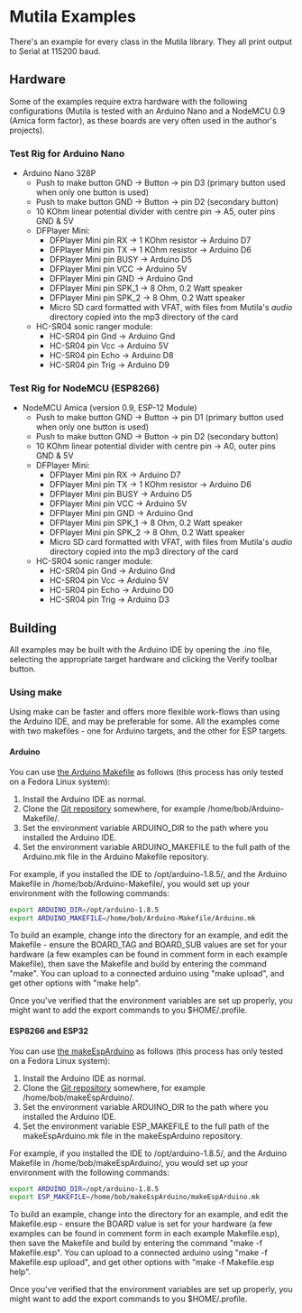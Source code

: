 # Mutila Examples

There's an example for every class in the Mutila library. They all print output to Serial at 115200 baud.

## Hardware

Some of the examples require extra hardware with the following configurations (Mutila is tested with an Arduino Nano and a NodeMCU 0.9 (Amica form factor), as these boards are very often used in the author's projects).

### Test Rig for Arduino Nano

- Arduino Nano 328P
    - Push to make button GND -> Button -> pin D3 (primary button used when only one button is used)
    - Push to make button GND -> Button -> pin D2 (secondary button)
    - 10 KOhm linear potential divider with centre pin -> A5, outer pins GND & 5V
    - DFPlayer Mini:
        - DFPlayer Mini pin RX -> 1 KOhm resistor -> Arduino D7
        - DFPlayer Mini pin TX -> 1 KOhm resistor -> Arduino D6
        - DFPlayer Mini pin BUSY -> Arduino D5
        - DFPlayer Mini pin VCC -> Arduino 5V
        - DFPlayer Mini pin GND -> Arduino Gnd
        - DFPlayer Mini pin SPK_1 -> 8 Ohm, 0.2 Watt speaker
        - DFPlayer Mini pin SPK_2 -> 8 Ohm, 0.2 Watt speaker
        - Micro SD card formatted with VFAT, with files from Mutila's *audio* directory copied into the mp3 directory of the card
    - HC-SR04 sonic ranger module:
        - HC-SR04 pin Gnd -> Arduino Gnd
        - HC-SR04 pin Vcc -> Arduino 5V
        - HC-SR04 pin Echo -> Arduino D8
        - HC-SR04 pin Trig -> Arduino D9

### Test Rig for NodeMCU (ESP8266)

- NodeMCU Amica (version 0.9, ESP-12 Module)
    - Push to make button GND -> Button -> pin D1 (primary button used when only one button is used)
    - Push to make button GND -> Button -> pin D2 (secondary button)
    - 10 KOhm linear potential divider with centre pin -> A0, outer pins GND & 5V
    - DFPlayer Mini:
        - DFPlayer Mini pin RX -> Arduino D7
        - DFPlayer Mini pin TX -> 1 KOhm resistor -> Arduino D6
        - DFPlayer Mini pin BUSY -> Arduino D5
        - DFPlayer Mini pin VCC -> Arduino 5V
        - DFPlayer Mini pin GND -> Arduino Gnd
        - DFPlayer Mini pin SPK_1 -> 8 Ohm, 0.2 Watt speaker
        - DFPlayer Mini pin SPK_2 -> 8 Ohm, 0.2 Watt speaker
        - Micro SD card formatted with VFAT, with files from Mutila's *audio* directory copied into the mp3 directory of the card
    - HC-SR04 sonic ranger module:
        - HC-SR04 pin Gnd -> Arduino Gnd
        - HC-SR04 pin Vcc -> Arduino 5V
        - HC-SR04 pin Echo -> Arduino D0
        - HC-SR04 pin Trig -> Arduino D3

## Building

All examples may be built with the Arduino IDE by opening the .ino file, selecting the appropriate target hardware and clicking the Verify toolbar button.

### Using make

Using make can be faster and offers more flexible work-flows than using the Arduino IDE, and may be preferable for some. All the examples come with two makefiles - one for Arduino targets, and the other for ESP targets.

#### Arduino

You can use [the Arduino Makefile](https://github.com/sudar/Arduino-Makefile) as follows (this process has only tested on a Fedora Linux system):

1. Install the Arduino IDE as normal.
2. Clone the [Git repository](https://github.com/sudar/Arduino-Makefile.git) somewhere, for example /home/bob/Arduino-Makefile/. 
3. Set the environment variable ARDUINO\_DIR to the path where you installed the Arduino IDE.
4. Set the environment variable ARDUINO\_MAKEFILE to the full path of the Arduino.mk file in the Arduino Makefile repository.

For example, if you installed the IDE to /opt/arduino-1.8.5/, and the Arduino Makefile in /home/bob/Arduino-Makefile/, you would set up your environment with the following commands:

```bash
export ARDUINO_DIR=/opt/arduino-1.8.5
export ARDUINO_MAKEFILE=/home/bob/Arduino-Makefile/Arduino.mk
```

To build an example, change into the directory for an example, and edit the Makefile - ensure the BOARD\_TAG and BOARD\_SUB values are set for your hardware (a few examples can be found in comment form in each example Makefile), then save the Makefile and build by entering the command "make". You can upload to a connected arduino using "make upload", and get other options with "make help".

Once you've verified that the environment variables are set up properly, you might want to add the export commands to you $HOME/.profile.

#### ESP8266 and ESP32

You can use [the makeEspArduino](https://github.com/plerup/makeEspArduino) as follows (this process has only tested on a Fedora Linux system):

1. Install the Arduino IDE as normal.
2. Clone the [Git repository](https://github.com/plerup/makeEspArduino.git) somewhere, for example /home/bob/makeEspArduino/.
3. Set the environment variable ARDUINO\_DIR to the path where you installed the Arduino IDE.
4. Set the environment variable ESP\_MAKEFILE to the full path of the makeEspArduino.mk file in the makeEspArduino repository.

For example, if you installed the IDE to /opt/arduino-1.8.5/, and the Arduino Makefile in /home/bob/makeEspArduino/, you would set up your environment with the following commands:

```bash
export ARDUINO_DIR=/opt/arduino-1.8.5
export ESP_MAKEFILE=/home/bob/makeEspArduino/makeEspArduino.mk
```

To build an example, change into the directory for an example, and edit the Makefile.esp - ensure the BOARD value is set for your hardware (a few examples can be found in comment form in each example Makefile.esp), then save the Makefile and build by entering the command "make -f Makefile.esp". You can upload to a connected arduino using "make -f Makefile.esp upload", and get other options with "make -f Makefile.esp help".

Once you've verified that the environment variables are set up properly, you might want to add the export commands to you $HOME/.profile.


